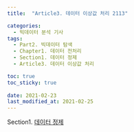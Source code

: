 ```yaml
---
title:  "Article3. 데이터 이상값 처리 2113"

categories:
  - 빅데이터 분석 기사
tags: 
  - Part2. 빅데이터 탐색
  - Chapter1. 데이터 전처리
  - Section1. 데이터 정제
  - Article3. 데이터 이상값 처리

toc: true
toc_sticky: true
 
date: 2021-02-23
last_modified_at: 2021-02-25
---
```


Section1. [데이터 정제]()